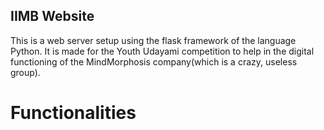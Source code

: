 ## IIMB Website
This is a web server setup using the flask framework of the language Python. It is made for the Youth Udayami competition to help in the digital functioning of the MindMorphosis company(which is a crazy, useless group).

# Functionalities
